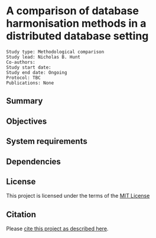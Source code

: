 # A comparison of database harmonisation methods in a distributed database setting


    Study type: Methodological comparison
    Study lead: Nicholas B. Hunt
    Co-authors: 
    Study start date: 
    Study end date: Ongoing
    Protocol: TBC
    Publications: None


## Summary

## Objectives

## System requirements

## Dependencies


## License

This project is licensed under the terms of the [MIT License](/LICENSE.md)

## Citation

Please [cite this project as described here](/CITATION.md).